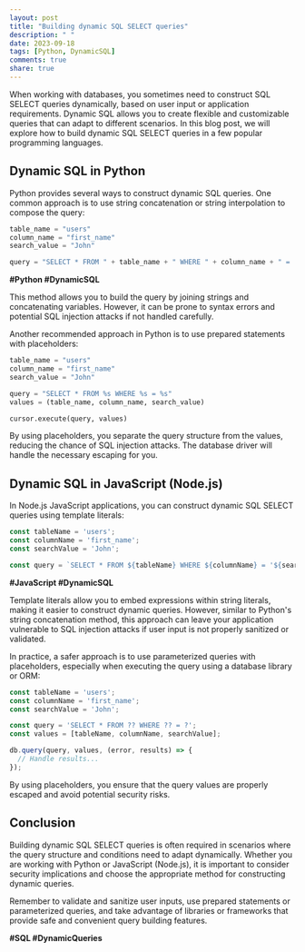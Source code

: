 ```yaml
---
layout: post
title: "Building dynamic SQL SELECT queries"
description: " "
date: 2023-09-18
tags: [Python, DynamicSQL]
comments: true
share: true
---
```


When working with databases, you sometimes need to construct SQL SELECT queries dynamically, based on user input or application requirements. Dynamic SQL allows you to create flexible and customizable queries that can adapt to different scenarios. In this blog post, we will explore how to build dynamic SQL SELECT queries in a few popular programming languages.

## Dynamic SQL in Python

Python provides several ways to construct dynamic SQL queries. One common approach is to use string concatenation or string interpolation to compose the query:

```python
table_name = "users"
column_name = "first_name"
search_value = "John"

query = "SELECT * FROM " + table_name + " WHERE " + column_name + " = '" + search_value + "'"
```
**#Python #DynamicSQL**

This method allows you to build the query by joining strings and concatenating variables. However, it can be prone to syntax errors and potential SQL injection attacks if not handled carefully.

Another recommended approach in Python is to use prepared statements with placeholders:

```python
table_name = "users"
column_name = "first_name"
search_value = "John"

query = "SELECT * FROM %s WHERE %s = %s"
values = (table_name, column_name, search_value)

cursor.execute(query, values)
```

By using placeholders, you separate the query structure from the values, reducing the chance of SQL injection attacks. The database driver will handle the necessary escaping for you.

## Dynamic SQL in JavaScript (Node.js)

In Node.js JavaScript applications, you can construct dynamic SQL SELECT queries using template literals:

```javascript
const tableName = 'users';
const columnName = 'first_name';
const searchValue = 'John';

const query = `SELECT * FROM ${tableName} WHERE ${columnName} = '${searchValue}'`;
```
**#JavaScript #DynamicSQL**

Template literals allow you to embed expressions within string literals, making it easier to construct dynamic queries. However, similar to Python's string concatenation method, this approach can leave your application vulnerable to SQL injection attacks if user input is not properly sanitized or validated.

In practice, a safer approach is to use parameterized queries with placeholders, especially when executing the query using a database library or ORM:

```javascript
const tableName = 'users';
const columnName = 'first_name';
const searchValue = 'John';

const query = 'SELECT * FROM ?? WHERE ?? = ?';
const values = [tableName, columnName, searchValue];

db.query(query, values, (error, results) => {
  // Handle results...
});
```

By using placeholders, you ensure that the query values are properly escaped and avoid potential security risks.

## Conclusion

Building dynamic SQL SELECT queries is often required in scenarios where the query structure and conditions need to adapt dynamically. Whether you are working with Python or JavaScript (Node.js), it is important to consider security implications and choose the appropriate method for constructing dynamic queries.

Remember to validate and sanitize user inputs, use prepared statements or parameterized queries, and take advantage of libraries or frameworks that provide safe and convenient query building features.

**#SQL #DynamicQueries**